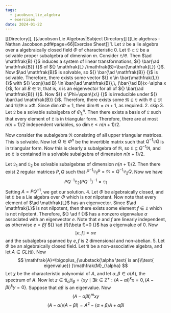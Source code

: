 ```yaml
---
tags:
  - jacobson_lie_algebra
  - exercises
date: 2024-01-22
---
```

[[Directory]], [[Jacobson Lie Algebras|Subject Directory]]
[[Lie algebras - Nathan Jacobson.pdf#page=66|Exercise Sheet]]
1. 
Let ${} \mathfrak{L} {}$ be a lie algebra over a algebraically closed field ${} \Phi {}$ of characteristic 0. Let ${} \mathfrak{B}\subset \mathfrak{L} {}$ be a solvable proper subalgebra of dimension $m {}$. Consider ${} \mathfrak{L} / \mathfrak{B} {}$. Then $\ad \mathfrak{B} {}$ induces a system of linear transformations, ${} \bar{\ad \mathfrak{B}} {}$ of ${} \mathfrak{L} /\mathfrak{B}=\bar{\mathfrak{L}} {}$. Now $\ad \mathfrak{B}$ is solvable, so ${} \bar{\ad \mathfrak{B}} {}$ is solvable. Therefore, there exists some vector ${} x \in \bar{\mathfrak{L}} {}$ with ${} \conj{\ad B}  \in \bar{\ad \mathfrak{B}},\, (\bar{\ad B})x=\alpha x {}$, for all ${} B \in \mathfrak{B} {}$, that is, $x$ is an eigenvector for all of ${} \bar{\ad \mathfrak{B}} {}$. Now ${} x \Phi=\span\{x\} {}$ is irreducible under ${} \bar{\ad \mathfrak{B}} {}$. Therefore, there exists some ${} \mathfrak{M} \subseteq \mathfrak{L} {}$ with ${} \mathfrak{B} \subseteq  \mathfrak{M} {}$ and ${} \mathfrak{M} / \mathfrak{B} \cong  x\Phi {}$. Since ${} \dim x\Phi=1 {}$, then ${} \dim \mathfrak{M}=m+1 {}$, as required.
2. skip
3. 
Let ${} \mathfrak{L} {}$ be a solvable subalgebra of ${} \Phi^{n}_{L} {}$. Then there exists a basis of $\mathfrak{L}$ such that every element of $\mathfrak{L}$ is in triangular form. Therefore, there are at most ${} n(n+1)/2 {}$ independent variables, so ${} \dim \mathfrak{L} \leq n(n+1) /2 {}$. 

Now consider the subalgebra $\mathfrak{R} {}$ consisting of all upper triangular matrices. This is solvable. Now let ${} Q \in \Phi^{n} {}$ be the invertible matrix such that ${} Q^{-1}\mathfrak{L}Q {}$ is in triangular form. Now this is clearly a subalgebra of ${} \mathfrak{R}$, so ${} \mathfrak{L} \subseteq Q^{-1}\mathfrak{R} {}$, and so $\mathfrak{L} {}$ is contained in a solvable subalgebra of dimension ${} n(n+1) /2 {}$.

Let $\mathfrak{L}_{1} {}$ and $\mathfrak{L}_{2}$ be solvable subalgebras of dimension ${} n(n+1) / 2 {}$. Then there exist 2 regular matrices ${} P,\, Q {}$ such that ${} P^{-1}\mathfrak{L}_{1} P=\mathfrak{R}=Q^{-1}\mathfrak{L}_{2}Q {}$. Now we have 
$$
PQ^{-1}\mathfrak{L}_{2} (PQ^{-1})^{-1}=\mathfrak{L}_{1}
$$
Setting ${} A=PQ^{-1} {}$, we get our solution.
4. 
Let ${} \Phi {}$ be algebraically closed, and let ${} \mathfrak{L}$ be a Lie algebra over $\Phi {}$ which is *not* nilpotent. Now note that every element of $\ad \mathfrak{L}$ has an eigenvector. Since $\ad \mathfrak{L}$ is not nilpotent, then there exists some element ${} f \in \mathfrak{L} {}$ which is not nilpotent. Therefore, ${} \ad f {}$ has a nonzero eigenvalue $\alpha {}$ associated with an eigenvector ${} e {}$. Note that $e {}$ and $f {}$ are linearly independent, as otherwise ${} e=\beta f {}$ ${} \ad (f)(\beta f)=0 {}$ has a eigenvalue of ${} 0$. Now
$$
[e,\, f]=\alpha e
$$
and the subalgebra spanned by ${} e,\, f {}$ is 2 dimensional and non-abelian.
5. 
Let $\Phi$ be an algebraically closed field. Let ${} \mathfrak{A} {}$ be a non-associative algebra, and let ${} A \in GL(\mathfrak{A}) {}$. Now
$$
\mathfrak{A}=\bigoplus_{\substack{\alpha \text{ is an}\\\text{ eigenvalue}} }\mathfrak{M}_{\alpha}
$$
Let $\chi {}$ be the characteristic polynomial of ${} A {}$, and let ${} \alpha,\, \beta \in \sigma(A) {}$, the spectrum of $A$. Now let ${} z \in \mathfrak{A}_{\alpha}\mathfrak{A}_{\beta}=\{ xy \mid \exists k \in \mathbb{Z}^{+}:(A-\alpha I)^{k}x=0,\, (A-\beta I)^{k}y=0 \} {}$. Suppose that $\alpha\beta$ is an eigenvalue. Now 
$$
(A-\alpha\beta I)^{m}xy
$$
$$
(A-\alpha I)(A-\beta I)=A^{2}-(\alpha+\beta)A+\alpha\beta I
$$